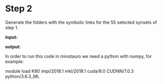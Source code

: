 # Step 2
Generate the folders with the symbolic links for the 55 selected synsets of step 1.

**input:** 

**output:** 

In order to run this code in minotauro we need a python with numpy, for example:

module load K80 impi/2018.1 mkl/2018.1 cuda/8.0 CUDNN/7.0.3 python/3.6.3_ML


